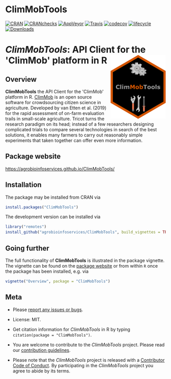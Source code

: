 
ClimMobTools
============

<!-- badges: start -->
[![CRAN](https://www.r-pkg.org/badges/version/ClimMobTools)](https://cran.r-project.org/package=ClimMobTools) 
[![CRANchecks](https://cranchecks.info/badges/worst/ClimMobTools)](https://cran.r-project.org/web/checks/check_results_ClimMobTools.html)
[![AppVeyor](https://ci.appveyor.com/api/projects/status/github/agrobioinfoservices/ClimMobTools?branch=master&svg=true)](https://ci.appveyor.com/project/kauedesousa/ClimMobTools) 
[![Travis](https://travis-ci.org/agrobioinfoservices/ClimMobTools.svg?branch=master)](https://travis-ci.org/agrobioinfoservices/ClimMobTools) [![codecov](https://codecov.io/gh/agrobioinfoservices/ClimMobTools/master.svg)](https://codecov.io/github/agrobioinfoservices/ClimMobTools?branch=master)  [![lifecycle](https://img.shields.io/badge/lifecycle-maturing-blue.svg)](https://www.tidyverse.org/lifecycle/#maturing) 
[![Downloads](https://cranlogs.r-pkg.org/badges/ClimMobTools)](https://cran.r-project.org/package=ClimMobTools) 
<!-- badges: end -->

*ClimMobTools*: API Client for the 'ClimMob' platform in R <img align="right" src="man/figures/logo.png">
=========================================================================================================

## Overview

**ClimMobTools** the API Client for the 'ClimMob' platform in R. [ClimMob](https://climmob.net/) is an open source software for crowdsourcing citizen science in agriculture. Developed by van Etten et al. (2019) for the rapid assessment of on-farm evaluation trails in small-scale agriculture. Tricot turns the research paradigm on its head; instead of a few researchers designing complicated trials to compare several technologies in search of the best solutions, it enables many farmers to carry out reasonably simple experiments that taken together can offer even more information.

## Package website

<https://agrobioinfoservices.github.io/ClimMobTools/>

## Installation

The package may be installed from CRAN via

``` r
install.packages("ClimMobTools")
```

The development version can be installed via

``` r
library("remotes")
install_github("agrobioinfoservices/ClimMobTools", build_vignettes = TRUE)

```


## Going further

The full functionality of **ClimMobTools** is illustrated in the package vignette. The vignette can be found on the [package website](https://agrobioinfoservices.github.io/ClimMobTools/) or from within `R` once the package has been installed, e.g. via

``` r
vignette("Overview", package = "ClimMobTools")
```

## Meta

  - Please [report any issues or bugs](https://github.com/agrobioinfoservices/ClimMobTools/issues).

  - License: MIT.

  - Get citation information for *ClimMobTools* in R by typing `citation(package = "ClimMobTools")`.

  - You are welcome to contribute to the *ClimMobTools* project. Please read our [contribution guidelines](CONTRIBUTING.md).

  - Please note that the *ClimMobTools* project is released with a [Contributor Code of Conduct](CODE_OF_CONDUCT.md). By participating in the *ClimMobTools* project you agree to abide by its terms.
